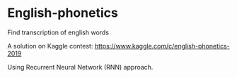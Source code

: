 # English-phonetics
Find transcription of english words

A solution on Kaggle contest: https://www.kaggle.com/c/english-phonetics-2019

Using Recurrent Neural Network (RNN) approach.
